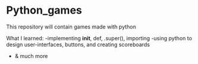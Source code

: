 # Python_games
This repository will contain games made with python

What I learned:
-implementing __init__, def, .super(), importing 
-using python to design user-interfaces, buttons, and creating scoreboards
- & much more
